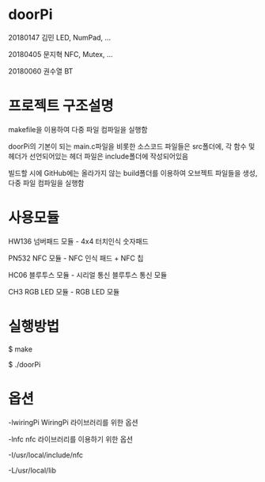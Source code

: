 # doorPi

20180147 김민           LED, NumPad, ...

20180405 문지혁         NFC, Mutex, ...

20180060 권수열         BT

# 프로젝트 구조설명

makefile을 이용하여 다중 파일 컴파일을 실행함

doorPi의 기본이 되는 main.c파일을 비롯한 소스코드 파일들은 src폴더에, 각 함수 및 헤더가 선언되어있는 헤더 파일은 include폴더에 작성되어있음

빌드할 시에 GitHub에는 올라가지 않는 build폴더를 이용하여 오브젝트 파일들을 생성, 다중 파일 컴파일을 실행함

# 사용모듈

HW136 넘버패드 모듈 - 4x4 터치인식 숫자패드

PN532 NFC 모듈 - NFC 인식 패드 + NFC 칩

HC06 블루투스 모듈 - 시리얼 통신 블루투스 통신 모듈

CH3 RGB LED 모듈 - RGB LED 모듈

# 실행방법

$ make

$ ./doorPi

# 옵션

-lwiringPi
WiringPi 라이브러리를 위한 옵션

-lnfc
nfc 라이브러리를 이용하기 위한 옵션

-I/usr/local/include/nfc

-L/usr/local/lib